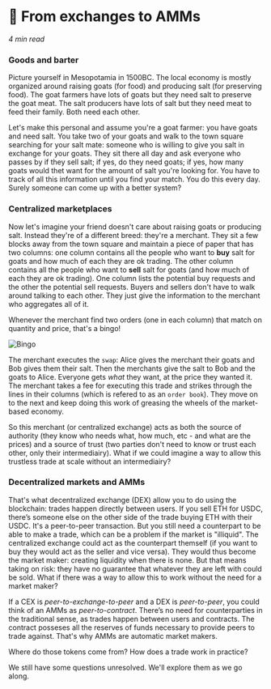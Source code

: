 # 🛒 From exchanges to AMMs

*4 min read*

### Goods and barter

Picture yourself in Mesopotamia in 1500BC. The local economy is mostly organized around raising goats (for food) and producing salt (for preserving food). The goat farmers have lots of goats but they need salt to preserve the goat meat. The salt producers have lots of salt but they need meat to feed their family. Both need each other.

Let's make this personal and assume you're a goat farmer: you have goats and need salt. You take two of your goats and walk to the town square searching for your salt mate: someone who is willing to give you salt in exchange for your goats. They sit there all day and ask everyone who passes by if they sell salt; if yes, do they need goats; if yes, how many goats would thet want for the amount of salt you're looking for. You have to track of all this information until you find your match. You do this every day. Surely someone can come up with a better system?

### Centralized marketplaces

Now let's imagine your friend doesn't care about raising goats or producing salt. Instead they're of a different breed: they're a merchant. They sit a few blocks away from the town square and maintain a piece of paper that has two columns: one column contains all the people who want to **buy** salt for goats and how much of each they are ok trading. The other column contains all the people who want to **sell** salt for goats (and how much of each they are ok trading). One column lists the potential buy requests and the other the potential sell requests. Buyers and sellers don't have to walk around talking to each other. They just give the information to the merchant who aggregates all of it.

Whenever the merchant find two orders (one in each column) that match on quantity and price, that's a bingo!

![Bingo](https://thumbs.gfycat.com/UnacceptablePleasingElver-max-1mb.gif)

The merchant executes the `swap`: Alice gives the merchant their goats and Bob gives them their salt. Then the merchants give the salt to Bob and the goats to Alice. Everyone gets _what_ they want, at the price they wanted it. The merchant takes a fee for executing this trade and strikes through the lines in their columns (which is refered to as an `order book`). They move on to the next and keep doing this work of greasing the wheels of the market-based economy.

So this merchant (or centralized exchange) acts as both the source of authority (they know who needs what, how much, etc - and what are the prices) and a source of trust (two parties don't need to know or trust each other, only their intermediairy). What if we could imagine a way to allow this trustless trade at scale without an intermediairy?

### Decentralized markets and AMMs

That's what decentralized exchange (DEX) allow you to do using the blockchain: trades happen directly between users. If you sell ETH for USDC, there’s someone else on the other side of the trade buying ETH with their USDC. It's a peer-to-peer transaction. But you still need a counterpart to be able to make a trade, which can be a problem if the market is "illiquid". The centralized exchange could act as the counterpart themself (if you want to buy they would act as the seller and vice versa). They would thus become the market maker: creating liquidity when there is none. But that means taking on risk: they have no guarantee that whatever they are left with could be sold. What if there was a way to allow this to work without the need for a market maker?

If a CEX is _peer-to-exchange-to-peer_ and a DEX is _peer-to-peer_, you could think of an AMMs as _peer-to-contract_. There’s no need for counterparties in the traditional sense, as trades happen between users and contracts. The contract posseses all the reserves of funds necessary to provide peers to trade against. That's why AMMs are automatic market makers.

Where do those tokens come from?
How does a trade work in practice?

We still have some questions unresolved. We'll explore them as we go along.